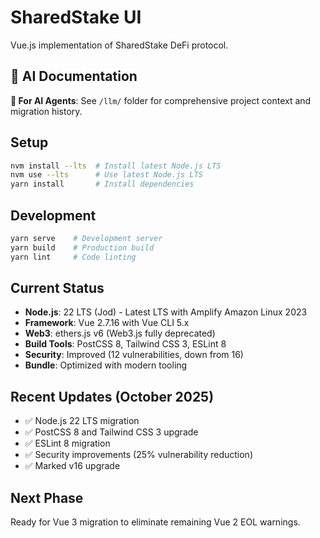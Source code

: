 # SharedStake UI

Vue.js implementation of SharedStake DeFi protocol.

## 🤖 AI Documentation
**📁 For AI Agents**: See `/llm/` folder for comprehensive project context and migration history.

## Setup
```bash
nvm install --lts  # Install latest Node.js LTS
nvm use --lts      # Use latest Node.js LTS  
yarn install       # Install dependencies
```

## Development
```bash
yarn serve    # Development server
yarn build    # Production build
yarn lint     # Code linting
```

## Current Status
- **Node.js**: 22 LTS (Jod) - Latest LTS with Amplify Amazon Linux 2023
- **Framework**: Vue 2.7.16 with Vue CLI 5.x
- **Web3**: ethers.js v6 (Web3.js fully deprecated)
- **Build Tools**: PostCSS 8, Tailwind CSS 3, ESLint 8
- **Security**: Improved (12 vulnerabilities, down from 16)
- **Bundle**: Optimized with modern tooling

## Recent Updates (October 2025)
- ✅ Node.js 22 LTS migration
- ✅ PostCSS 8 and Tailwind CSS 3 upgrade
- ✅ ESLint 8 migration
- ✅ Security improvements (25% vulnerability reduction)
- ✅ Marked v16 upgrade

## Next Phase
Ready for Vue 3 migration to eliminate remaining Vue 2 EOL warnings.
